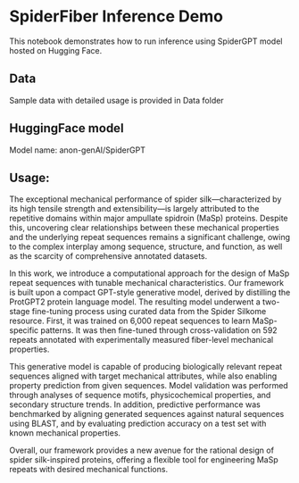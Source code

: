 # SpiderFiber Inference Demo

This notebook demonstrates how to run inference using SpiderGPT model hosted on Hugging Face.

## Data
Sample data with detailed usage is provided in Data folder

## HuggingFace model
Model name: anon-genAI/SpiderGPT

## Usage: 
The exceptional mechanical performance of spider silk—characterized by its high tensile strength and extensibility—is largely attributed to the repetitive domains within major ampullate spidroin (MaSp) proteins. Despite this, uncovering clear relationships between these mechanical properties and the underlying repeat sequences remains a significant challenge, owing to the complex interplay among sequence, structure, and function, as well as the scarcity of comprehensive annotated datasets.

In this work, we introduce a computational approach for the design of MaSp repeat sequences with tunable mechanical characteristics. Our framework is built upon a compact GPT-style generative model, derived by distilling the ProtGPT2 protein language model. The resulting model underwent a two-stage fine-tuning process using curated data from the Spider Silkome resource. First, it was trained on 6,000 repeat sequences to learn MaSp-specific patterns. It was then fine-tuned through cross-validation on 592 repeats annotated with experimentally measured fiber-level mechanical properties.

This generative model is capable of producing biologically relevant repeat sequences aligned with target mechanical attributes, while also enabling property prediction from given sequences. Model validation was performed through analyses of sequence motifs, physicochemical properties, and secondary structure trends. In addition, predictive performance was benchmarked by aligning generated sequences against natural sequences using BLAST, and by evaluating prediction accuracy on a test set with known mechanical properties.

Overall, our framework provides a new avenue for the rational design of spider silk-inspired proteins, offering a flexible tool for engineering MaSp repeats with desired mechanical functions.
